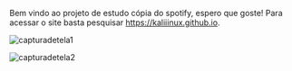 Bem vindo ao projeto de estudo cópia do spotify, espero que goste! Para acessar o  site basta pesquisar https://kaliiinux.github.io.

![capturadetela1](https://user-images.githubusercontent.com/125105262/228100490-ccb3e62d-73c5-4f3c-80d7-70b47a868b33.PNG)

![capturadetela2](https://user-images.githubusercontent.com/125105262/228100505-6627fcc3-b0d4-40fb-a4f7-8cce4b3eb188.PNG)
